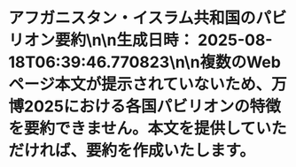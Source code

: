 # アフガニスタン・イスラム共和国のパビリオン要約\n\n**生成日時：** 2025-08-18T06:39:46.770823\n\n複数のWebページ本文が提示されていないため、万博2025における各国パビリオンの特徴を要約できません。本文を提供していただければ、要約を作成いたします。